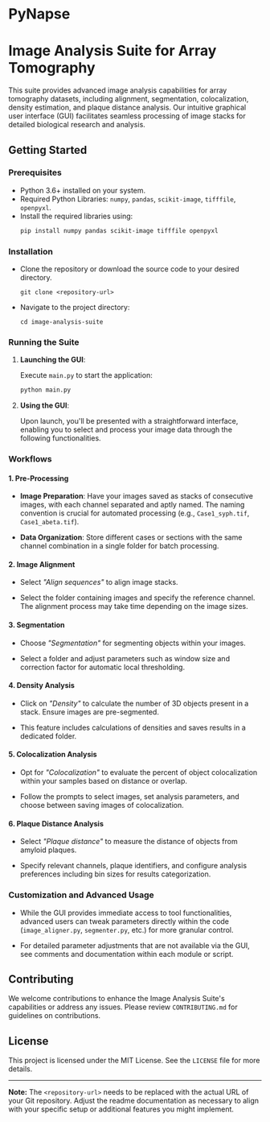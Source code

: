 # PyNapse




# Image Analysis Suite for Array Tomography

This suite provides advanced image analysis capabilities for array tomography datasets, including alignment, segmentation, colocalization, density estimation, and plaque distance analysis. Our intuitive graphical user interface (GUI) facilitates seamless processing of image stacks for detailed biological research and analysis.

## Getting Started

### Prerequisites

- Python 3.6+ installed on your system.
- Required Python Libraries: `numpy`, `pandas`, `scikit-image`, `tifffile`, `openpyxl`.
- Install the required libraries using:
    ```bash
    pip install numpy pandas scikit-image tifffile openpyxl
    ```

### Installation

- Clone the repository or download the source code to your desired directory.
    ```
    git clone <repository-url>
    ```
- Navigate to the project directory:
    ```
    cd image-analysis-suite
    ```

### Running the Suite

1. **Launching the GUI**:
   
   Execute `main.py` to start the application:
   ```bash
   python main.py
   ```
2. **Using the GUI**:

   Upon launch, you'll be presented with a straightforward interface, enabling you to select and process your image data through the following functionalities.

### Workflows

#### 1. **Pre-Processing**

- **Image Preparation**: Have your images saved as stacks of consecutive images, with each channel separated and aptly named. The naming convention is crucial for automated processing (e.g., `Case1_syph.tif`, `Case1_abeta.tif`).

- **Data Organization**: Store different cases or sections with the same channel combination in a single folder for batch processing.

#### 2. **Image Alignment**

- Select *"Align sequences"* to align image stacks.
  
- Select the folder containing images and specify the reference channel. The alignment process may take time depending on the image sizes.

#### 3. **Segmentation**

- Choose *"Segmentation"* for segmenting objects within your images.
  
- Select a folder and adjust parameters such as window size and correction factor for automatic local thresholding.

#### 4. **Density Analysis**

- Click on *"Density"* to calculate the number of 3D objects present in a stack. Ensure images are pre-segmented.
  
- This feature includes calculations of densities and saves results in a dedicated folder.

#### 5. **Colocalization Analysis**

- Opt for *"Colocalization"* to evaluate the percent of object colocalization within your samples based on distance or overlap.

- Follow the prompts to select images, set analysis parameters, and choose between saving images of colocalization.

#### 6. **Plaque Distance Analysis**

- Select *"Plaque distance"* to measure the distance of objects from amyloid plaques.
  
- Specify relevant channels, plaque identifiers, and configure analysis preferences including bin sizes for results categorization.

### Customization and Advanced Usage

- While the GUI provides immediate access to tool functionalities, advanced users can tweak parameters directly within the code (`image_aligner.py`, `segmenter.py`, etc.) for more granular control.
  
- For detailed parameter adjustments that are not available via the GUI, see comments and documentation within each module or script.

## Contributing

We welcome contributions to enhance the Image Analysis Suite's capabilities or address any issues. Please review `CONTRIBUTING.md` for guidelines on contributions.

## License

This project is licensed under the MIT License. See the `LICENSE` file for more details.

---

**Note:** The `<repository-url>` needs to be replaced with the actual URL of your Git repository. Adjust the readme documentation as necessary to align with your specific setup or additional features you might implement.
